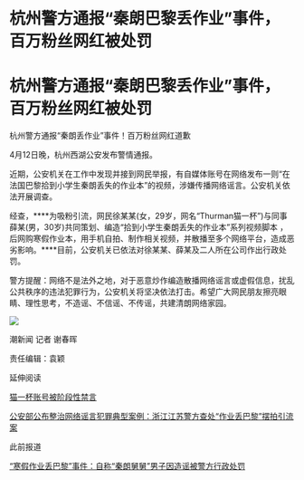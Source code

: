 # 杭州警方通报“秦朗巴黎丢作业”事件，百万粉丝网红被处罚

# 杭州警方通报“秦朗巴黎丢作业”事件，百万粉丝网红被处罚

杭州警方通报“秦朗丢作业”事件！百万粉丝网红道歉

4月12日晚，杭州西湖公安发布警情通报。

近期，公安机关在工作中发现并接到网民举报，有自媒体账号在网络发布一则“在法国巴黎拾到小学生秦朗丢失的作业本”的视频，涉嫌传播网络谣言。公安机关依法开展调查。

经查，****为吸粉引流，网民徐某某(女，29岁，网名“Thurman猫一杯”)与同事薛某(男，30岁)共同策划、编造“拾到小学生秦朗丢失的作业本”系列视频脚本
，后网购寒假作业本，用手机自拍、制作相关视频，并散播至多个网络平台，造成恶劣影响。****目前，公安机关已依法对徐某某、薛某及二人所在公司作出行政处罚。

警方提醒：网络不是法外之地，对于恶意炒作编造散播网络谣言或虚假信息，扰乱公共秩序的违法犯罪行为，公安机关将坚决依法打击。希望广大网民朋友擦亮眼睛、理性思考，不造谣、不信谣、不传谣，共建清朗网络家园。

![](https://inews.gtimg.com/news_bt/OSnaAbGg5G_np7OFgtQ2WLWHsYy136ygbR1iVfRm7X3ycAA/1000)

潮新闻 记者 谢春晖

责任编辑：袁颖

延伸阅读

[猫一杯账号被阶段性禁言](https://news.qq.com/rain/a/20240412A08YKR00)

[公安部公布整治网络谣言犯罪典型案例：浙江江苏警方查处“作业丢巴黎”摆拍引流案](https://news.qq.com/rain/a/20240412A08S1900)

此前报道

[“寒假作业丢巴黎”事件：自称“秦朗舅舅”男子因造谣被警方行政处罚](https://news.qq.com/rain/a/20240407A03M2J00)


